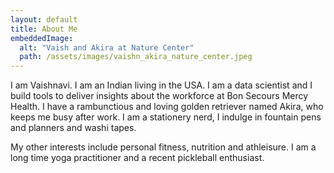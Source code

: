 ```yaml
---
layout: default
title: About Me
embeddedImage:
  alt: "Vaish and Akira at Nature Center"
  path: /assets/images/vaishn_akira_nature_center.jpeg
---
```


I am Vaishnavi. I am an Indian living in the USA. I am a data scientist and I build tools to deliver insights about the workforce at Bon Secours Mercy Health. I have a rambunctious and loving golden retriever named Akira, who keeps me busy after work. I am a stationery nerd, I indulge in fountain pens and planners and washi tapes. 

My other interests include personal fitness, nutrition and athleisure. I am a long time yoga practitioner and a recent pickleball enthusiast.
